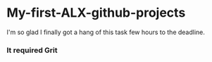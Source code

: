 # My-first-ALX-github-projects

I'm so glad I finally got a hang of this task few hours to the deadline.
### It required Grit
